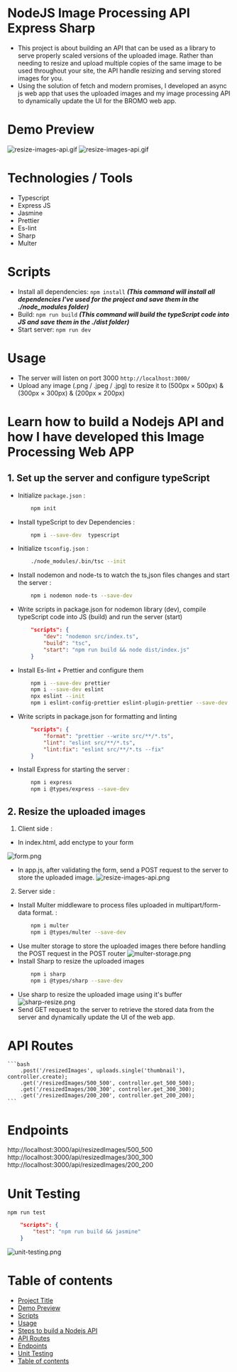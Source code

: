 # NodeJS Image Processing API Express Sharp
- This project is about building an API that can be used as a library to serve properly scaled versions of the uploaded image.
 Rather than needing to resize and upload multiple copies of the same image to be used throughout your site, the API handle resizing and serving stored images for you.
- Using the solution of fetch and modern promises, I developed an async js web app that uses the uploaded images and my image processing API to dynamically update the UI for the BROMO web app.
# Demo Preview
![resize-images-api.gif](./docs/screenshots/resize%20images%20API.gif)
![resize-images-api.gif](./docs/screenshots/screencapture-localhost-3000-2023-01-21-08_27_53.png)

# Technologies / Tools  
- Typescript
- Express JS
- Jasmine
- Prettier
- Es-lint 
- Sharp
- Multer

# Scripts
- Install all dependencies: ```npm install```
***(This command will install all dependencies I've used for the project and save them in the ./node_modules folder)***
- Build: ```npm run build```
***(This command will build the typeScript code into JS and save them in the ./dist folder)***
- Start server: ```npm run dev```
# Usage
- The server will listen on port 3000 ```http://localhost:3000/```
- Upload any image (.png / .jpeg / .jpg) to resize it to (500px × 500px) & (300px × 300px) & (200px × 200px) 


# Learn how to build a Nodejs API and how I have developed this Image Processing Web APP
## 1. Set up the server and configure typeScript
- Initialize ```package.json``` :
    ```bash
        npm init
    ```
- Install typeScript to dev Dependencies :  
    ```bash
        npm i --save-dev  typescript
    ```
- Initialize ```tsconfig.json``` : 
    ```bash 
        ./node_modules/.bin/tsc --init
    ```
- Install nodemon and node-ts to watch the ts,json files changes and start the server : 
    ```bash
        npm i nodemon node-ts --save-dev 
    ```
- Write scripts in package.json for nodemon library (dev), compile typeScript code into JS (build) and run the server (start)
    ```json
        "scripts": {
            "dev": "nodemon src/index.ts",
            "build": "tsc",
            "start": "npm run build && node dist/index.js"
        }
    ```
- Install Es-lint + Prettier and configure them
    ```bash
        npm i --save-dev prettier  
        npm i --save-dev eslint  
        npx eslint --init
        npm i eslint-config-prettier eslint-plugin-prettier --save-dev 
    ```
- Write scripts in package.json for formatting and linting
    ```json
        "scripts": {
            "format": "prettier --write src/**/*.ts",
            "lint": "eslint src/**/*.ts",
            "lint:fix": "eslint src/**/*.ts --fix"
        }
    ```
- Install Express for starting the server :
    ```bash
        npm i express
        npm i @types/express --save-dev
    ```

## 2. Resize the uploaded images
1. Client side :
- In index.html, add enctype to your form

![form.png](./docs/screenshots/Screenshot%202023-01-21%20092806.png)
- In app.js, after validating  the form, send a POST request to the server to store the uploaded image.
![resize-images-api.png](./docs/screenshots/Screenshot%202023-01-21%20094901.png)

2. Server side :
- Install Multer middleware to process files uploaded in multipart/form-data format. :
    ```bash
        npm i multer
        npm i @types/multer --save-dev
    ```
- Use multer storage to store the uploaded images there before handling the POST request in the POST router 
![multer-storage.png](./docs/screenshots/Screenshot%202023-01-21%20093738.png)
- Install Sharp to resize the uploaded images
    ```bash
        npm i sharp
        npm i @types/sharp --save-dev
    ```
- Use sharp to resize the uploaded image using it's buffer
![sharp-resize.png](./docs/screenshots/Screenshot%202023-01-21%20101551.png)
- Send GET request to the server to retrieve the stored data from the server and dynamically update the UI of the web app.

# API Routes
    ```bash
        .post('/resizedImages', uploads.single('thumbnail'), controller.create);
        .get('/resizedImages/500_500', controller.get_500_500);
        .get('/resizedImages/300_300', controller.get_300_300);
        .get('/resizedImages/200_200', controller.get_200_200);
    ```


# Endpoints
http://localhost:3000/api/resizedImages/500_500
http://localhost:3000/api/resizedImages/300_300
http://localhost:3000/api/resizedImages/200_200

# Unit Testing
```npm run test```

```json
    "scripts": {
        "test": "npm run build && jasmine"
    }
```

![unit-testing.png](./docs/screenshots/Screenshot%202023-01-21%20130701.png)

# Table of contents
- [Project Title](#nodejs-image-processing-api-express-sharp)
- [Demo Preview](#demo-preview)
- [Scripts](#scripts)
- [Usage](#usage)
- [Steps to build a Nodejs API](#learn-how-to-build-a-nodejs-api-and-how-i-have-developed-this-image-processing-web-app)
- [API Routes](#api-routes)
- [Endpoints](#endpoints)
- [Unit Testing](#unit-testing)
- [Table of contents](#table-of-contents)
